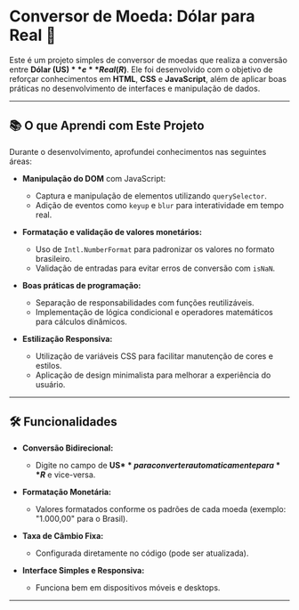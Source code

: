 # Conversor de Moeda: Dólar para Real 💱

Este é um projeto simples de conversor de moedas que realiza a conversão entre **Dólar (US$)** e **Real (R$)**. Ele foi desenvolvido com o objetivo de reforçar conhecimentos em **HTML**, **CSS** e **JavaScript**, além de aplicar boas práticas no desenvolvimento de interfaces e manipulação de dados.

---

## 📚 O que Aprendi com Este Projeto

Durante o desenvolvimento, aprofundei conhecimentos nas seguintes áreas:

- **Manipulação do DOM** com JavaScript:
  - Captura e manipulação de elementos utilizando `querySelector`.
  - Adição de eventos como `keyup` e `blur` para interatividade em tempo real.
  
- **Formatação e validação de valores monetários:**
  - Uso de `Intl.NumberFormat` para padronizar os valores no formato brasileiro.
  - Validação de entradas para evitar erros de conversão com `isNaN`.

- **Boas práticas de programação:**
  - Separação de responsabilidades com funções reutilizáveis.
  - Implementação de lógica condicional e operadores matemáticos para cálculos dinâmicos.

- **Estilização Responsiva:**
  - Utilização de variáveis CSS para facilitar manutenção de cores e estilos.
  - Aplicação de design minimalista para melhorar a experiência do usuário.

---

## 🛠️ Funcionalidades

- **Conversão Bidirecional:** 
  - Digite no campo de **US$** para converter automaticamente para **R$** e vice-versa.
  
- **Formatação Monetária:**
  - Valores formatados conforme os padrões de cada moeda (exemplo: "1.000,00" para o Brasil).
  
- **Taxa de Câmbio Fixa:** 
  - Configurada diretamente no código (pode ser atualizada).

- **Interface Simples e Responsiva:**
  - Funciona bem em dispositivos móveis e desktops.

---

